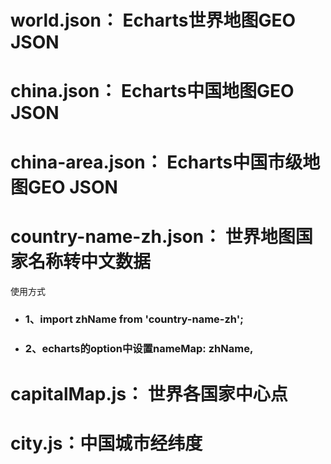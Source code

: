 # world.json： Echarts世界地图GEO JSON
# china.json： Echarts中国地图GEO JSON
# china-area.json： Echarts中国市级地图GEO JSON
# country-name-zh.json： 世界地图国家名称转中文数据
使用方式
- ### 1、import zhName from 'country-name-zh';
- ### 2、echarts的option中设置nameMap: zhName,

# capitalMap.js： 世界各国家中心点
# city.js：中国城市经纬度